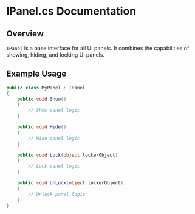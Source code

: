 
# IPanel.cs Documentation

## Overview
`IPanel` is a base interface for all UI panels. It combines the capabilities of showing, hiding, and locking UI panels.

## Example Usage

```csharp
public class MyPanel : IPanel
{
    public void Show()
    {
        // Show panel logic
    }

    public void Hide()
    {
        // Hide panel logic
    }

    public void Lock(object lockerObject)
    {
        // Lock panel logic
    }

    public void UnLock(object lockerObject)
    {
        // Unlock panel logic
    }
}
```
